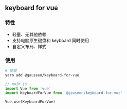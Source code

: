 ## keyboard for vue

### 特性
- 轻量、无其他依赖
- 支持电脑原生键盘和 keyboard 同时使用
- 自定义布局、样式

### 使用
```sh
# 安装
yarn add @gauseen/keyboard-for-vue
```

```js
// main.js
import Vue from 'vue'
import KeyboardForVue from '@gauseen/keyboard-for-vue'

Vue.use(KeyboardForVue)
```
